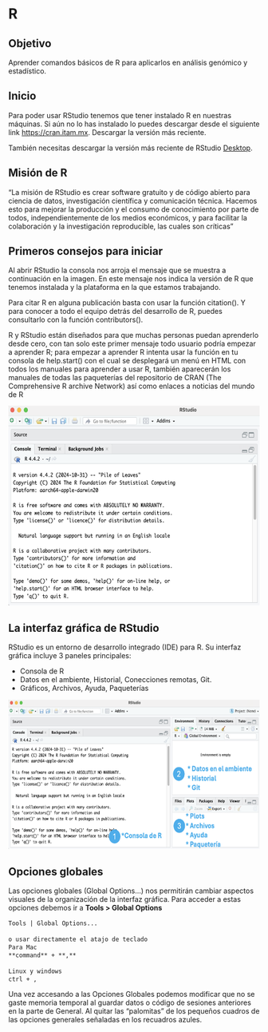 # R

## Objetivo

Aprender comandos básicos de R para aplicarlos en análisis genómico y estadístico.

## Inicio

Para poder usar RStudio tenemos que tener instalado R en nuestras máquinas. Si aún no lo has instalado lo puedes descargar desde el siguiente link https://cran.itam.mx. Descargar la versión más reciente.

También necesitas descargar la versión más reciente de RStudio [Desktop](https://posit.co/download/rstudio-desktop/).

## Misión de R

“La misión de RStudio es crear software gratuito y de código abierto para ciencia de datos, investigación científica y comunicación técnica. Hacemos esto para mejorar la producción y el consumo de conocimiento por parte de todos, independientemente de los medios económicos, y para facilitar la colaboración y la investigación reproducible, las cuales son críticas”

## Primeros consejos para iniciar

Al abrir RStudio la consola nos arroja el mensaje que se muestra a continuación en la imagen. En este mensaje nos indica la versión de R que tenemos instalada y la plataforma en la que estamos trabajando. 

Para citar R en alguna publicación basta con usar la función citation(). Y para conocer a todo el equipo detrás del desarrollo de R, puedes consultarlo con la función contributors(). 

R y RStudio están diseñados para que muchas personas puedan aprenderlo desde cero, con tan solo este primer mensaje todo usuario podría empezar a aprender R; para empezar a aprender R intenta usar la función en tu consola de help.start() con el cual se desplegará un menú en HTML con todos los manuales para aprender a usar R, también aparecerán los manuales de todas las paqueterías del repositorio de CRAN (The Comprehensive R archive Network) así como enlaces a noticias del mundo de R

<p align="center">
  <img src="https://github.com/Martinez-Gregorio-Hector/AnalisisGenomico-EcologiaFESIztacala/blob/main/Unidad2/FigurasUnidad2/RStudio1.png? raw=true" alt="shell" width="600" height="400">
</p>

## La interfaz gráfica de RStudio

RStudio es un entorno de desarrollo integrado (IDE) para R. Su interfaz gráfica incluye 3 paneles principales:

* Consola de R
* Datos en el ambiente, Historial, Conecciones remotas, Git.
* Gráficos, Archivos, Ayuda, Paqueterías

<p align="center">
  <img src="https://github.com/Martinez-Gregorio-Hector/AnalisisGenomico-EcologiaFESIztacala/blob/main/Unidad2/FigurasUnidad2/RStudio2.png? raw=true" alt="shell" width="600" height="300">
</p>

## Opciones globales

Las opciones globales (Global Options…) nos permitirán cambiar aspectos visuales de la organización de la interfaz gráfica. Para acceder a estas opciones debemos ir a **Tools > Global Options**
```
Tools | Global Options...

o usar directamente el atajo de teclado
Para Mac
**command** + **,**

Linux y windows
ctrl + ,
```
Una vez accesando a las Opciones Globales podemos modificar que no se gaste memoria temporal al guardar datos o código de sesiones anteriores en la parte de General. Al quitar las “palomitas” de los pequeños cuadros de las opciones generales señaladas en los recuadros azules.





